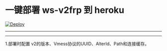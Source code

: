 # 一键部署 ws-v2frp 到 heroku  
[![Deploy](https://www.herokucdn.com/deploy/button.png)](https://heroku.com/deploy)
- - -
- - -
1.部署时配置 v2的版本、Vmess协议的UUID、AlterId、Path和连接缓存。
